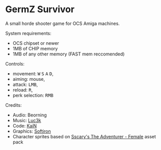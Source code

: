 # GermZ Survivor

A small horde shooter game for OCS Amiga machines.

System requirements:

- OCS chipset or newer
- 1MB of CHIP memory
- 1MB of any other memory (FAST mem reccomended)

Controls:

- movement: <kbd>W</kbd> <kbd>S</kbd> <kbd>A</kbd> <kbd>D</kbd>,
- aiming: mouse,
- attack: <kbd>LMB</kbd>,
- reload: <kbd>R</kbd>,
- perk selection: <kbd>RMB</kbd>

Credits:

- Audio: Beorning
- Music: [Luc3k](https://github.com/Luc3kLMC)
- Code: [KaiN](https://github.com/tehKaiN)
- Graphics: [Softiron](https://github.com/Softiron1)
- Character sprites based on [Sscary's The Adventurer - Female](https://sscary.itch.io/the-adventurer-female) asset pack
